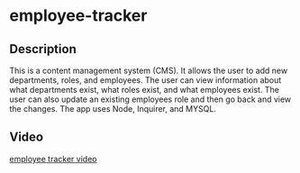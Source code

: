 # employee-tracker

## Description

This is a content management system (CMS). It allows the user to add new departments, roles, and employees. The user can view information about what departments exist, what roles exist, and what employees exist. The user can also update an existing employees role and then go back and view the changes. The app uses Node, Inquirer, and MYSQL.

## Video

[employee tracker video](https://drive.google.com/file/d/1wH95IWQAmJX3Ts1XaJDCJRov_BvBJfFq/view)
